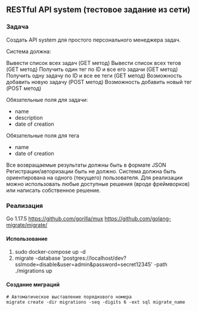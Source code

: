 ## RESTful API system (тестовое задание из сети)

### Задача
Создать API system для простого персонального менеджера задач.

Система должна:

Вывести список всех задач (GET метод)
Вывести список всех тегов (GET метод)
Получить один тег по ID и все его задачи (GET метод)
Получить одну задачу по ID и все ее теги (GET метод)
Возможность добавить новую задачу (POST метод)
Возможность добавить новый тег (POST метод)

Обязательные поля для задачи:
- name
- description
- date of creation

Обязательные поля для тега
- name
- date of creation

Все возвращаемые результаты должны быть в формате JSON
Регистрации/авторизации быть не должно. Система должна быть ориентирована на одного (текущего) пользователя. 
Для реализации можно использовать любые доступные решения (вроде фреймворков) или написать собственное решение.

### Реализация

Go 1.17.5
https://github.com/gorilla/mux
https://github.com/golang-migrate/migrate/

#### Использование
1. sudo docker-compose up -d
2. migrate -database 'postgres://localhost/dev?sslmode=disable&user=admin&password=secret12345' -path ./migrations up

#### Создание миграций
```
# Автоматическое выставление порядкового номера
migrate create -dir migrations -seq -digits 6 -ext sql migrate_name
```